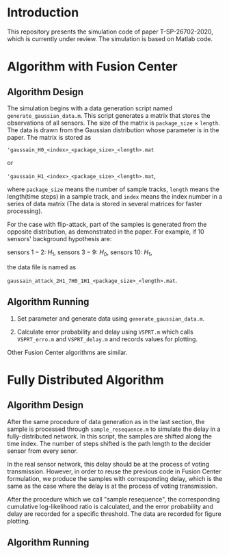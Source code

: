 # Introduction

This repository presents the simulation code of paper T-SP-26702-2020, which is currently under review. The simulation is based on Matlab code.

# Algorithm with Fusion Center

## Algorithm Design

The simulation begins with a data generation script named `generate_gaussian_data.m`.
This script generates a matrix that stores the observations of all sensors. The size of the matrix is `package_size` $\times$ `length`. The data is drawn from the Gaussian distribution whose parameter is in the paper. The matrix is stored as

`'gaussain_H0_<index>_<package_size>_<length>.mat`

or

`'gaussain_H1_<index>_<package_size>_<length>.mat`,

where `package_size` means the number of sample tracks, `length` means the length(time steps) in a sample track, and `index` means the index number in a series of data matrix (The data is stored in several matrices for faster processing).

For the case with flip-attack, part of the samples is generated from the opposite distribution, as demonstrated in the paper. For example, if 10 sensors' background hypothesis are:

sensors $1-2$: $H_1$, sensors $3-9$: $H_0$, sensors $10$: $H_1$,

the data file is named as

`gaussain_attack_2H1_7H0_1H1_<package_size>_<length>.mat`.

## Algorithm Running

1. Set parameter and generate data using `generate_gaussian_data.m`.

2. Calculate error probability and delay using `VSPRT.m` which calls `VSPRT_erro.m` and `VSPRT_delay.m` and records values for plotting.

Other Fusion Center algorithms are similar.

# Fully Distributed Algorithm

## Algorithm Design

After the same procedure of data generation as in the last section, the sample is processed through `sample_resequence.m` to simulate the delay in a fully-distributed network. In this script, the samples are shifted along the time index. The number of steps shifted is the path length to the decider sensor from every senor.

In the real sensor network, this delay should be at the process of voting transmission. However, in order to reuse the previous code in Fusion Center formulation, we produce the samples with corresponding delay, which is the same as the case where the delay is at the process of voting transmission.

After the procedure which we call "sample resequence", the corresponding cumulative log-likelihood ratio is calculated, and the error probability and delay are recorded for a specific threshold. The data are recorded for figure plotting.

## Algorithm Running
